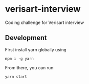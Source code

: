 # verisart-interview
Coding challenge for Verisart interview

## Development

First install yarn globally using
```
npm i -g yarn
```

From there, you can run 

```
yarn start
```